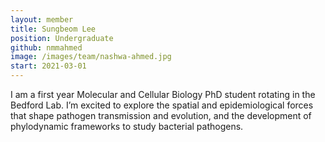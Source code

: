 ```yaml
---
layout: member
title: Sungbeom Lee
position: Undergraduate
github: nmmahmed
image: /images/team/nashwa-ahmed.jpg
start: 2021-03-01
---
```


I am a first year Molecular and Cellular Biology PhD student rotating in the Bedford Lab. I’m excited to explore the spatial and epidemiological forces that shape pathogen transmission and evolution, and the development of phylodynamic frameworks to study bacterial pathogens.
